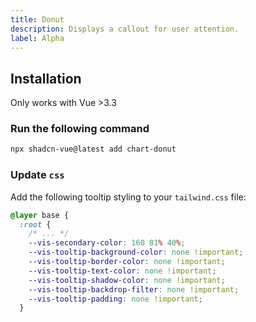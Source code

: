```yaml
---
title: Donut
description: Displays a callout for user attention.
label: Alpha
---
```


<ComponentPreview name="DonutChartDemo"  />

## Installation

<Callout>
Only works with Vue >3.3
</Callout>

<Steps>

### Run the following command

```bash
npx shadcn-vue@latest add chart-donut
```

### Update `css`

Add the following tooltip styling to your `tailwind.css` file:

```css
@layer base {
  :root {
    /* ... */
    --vis-secondary-color: 160 81% 40%;
    --vis-tooltip-background-color: none !important;
    --vis-tooltip-border-color: none !important;
    --vis-tooltip-text-color: none !important;
    --vis-tooltip-shadow-color: none !important;
    --vis-tooltip-backdrop-filter: none !important;
    --vis-tooltip-padding: none !important;
  }
```

</Steps>
